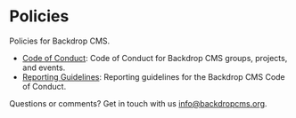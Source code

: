 Policies
========

Policies for Backdrop CMS.

* [Code of Conduct](code_of_conduct.md): Code of Conduct for Backdrop CMS groups, projects, and events.
* [Reporting Guidelines](reporting_guidelines.md): Reporting guidelines for the Backdrop CMS Code of Conduct.

Questions or comments? Get in touch with us info@backdropcms.org.
